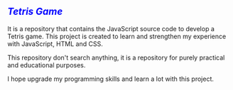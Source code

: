 ## <FONT COLOR = "blue">***Tetris Game***</FONT>
It is a repository that contains the JavaScript source code to develop a Tetris game. This project is created to learn and strengthen my experience with JavaScript, HTML and CSS.

This repository don't search anything, it is a repository for purely practical and educational purposes.

I hope upgrade my programming skills and learn a lot with this project.
